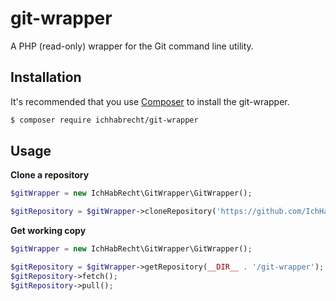 # git-wrapper

A PHP (read-only) wrapper for the Git command line utility.

## Installation

It's recommended that you use [Composer](https://getcomposer.org/) to install the git-wrapper.

```bash
$ composer require ichhabrecht/git-wrapper
```

## Usage

**Clone a repository**

```php
$gitWrapper = new IchHabRecht\GitWrapper\GitWrapper();

$gitRepository = $gitWrapper->cloneRepository('https://github.com/IchHabRecht/git-wrapper.git', __DIR__ . '/git-wrapper');
```

**Get working copy**

```php
$gitWrapper = new IchHabRecht\GitWrapper\GitWrapper();

$gitRepository = $gitWrapper->getRepository(__DIR__ . '/git-wrapper');
$gitRepository->fetch();
$gitRepository->pull();
```
